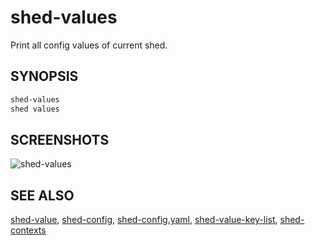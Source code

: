 # shed-values

Print all config values of current shed.

## SYNOPSIS

```bash
shed-values
shed values
```

## SCREENSHOTS

![shed-values](shed-values.gif "shed-values")

## SEE ALSO

[shed-value](shed-value.md), [shed-config](shed-config.md), [shed-config.yaml](file-shed-config.yaml.md), [shed-value-key-list](shed-value-key-list.md), [shed-contexts](shed-contexts.md)

